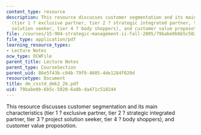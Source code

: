 ```yaml
---
content_type: resource
description: This resource discusses customer segmentation and its main characteristics
  (tier 1 ? exclusive partner, tier 2 ? strategic integrated partner, tier 3 ? project
  solution seeker, tier 4 ? body shoppers), and customer value proposotion.
file: /courses/15-904-strategic-management-ii-fall-2005/79babe0b6b5c50206a0bda471c518244_dm_csstd_dmk2_2b.pdf
file_type: application/pdf
learning_resource_types:
- Lecture Notes
ocw_type: OCWFile
parent_title: Lecture Notes
parent_type: CourseSection
parent_uid: 86e5f43b-c04b-79f9-4605-4de1284f020d
resourcetype: Document
title: dm_csstd_dmk2_2b.pdf
uid: 79babe0b-6b5c-5020-6a0b-da471c518244
---
```

This resource discusses customer segmentation and its main characteristics (tier 1 ? exclusive partner, tier 2 ? strategic integrated partner, tier 3 ? project solution seeker, tier 4 ? body shoppers), and customer value proposotion.


